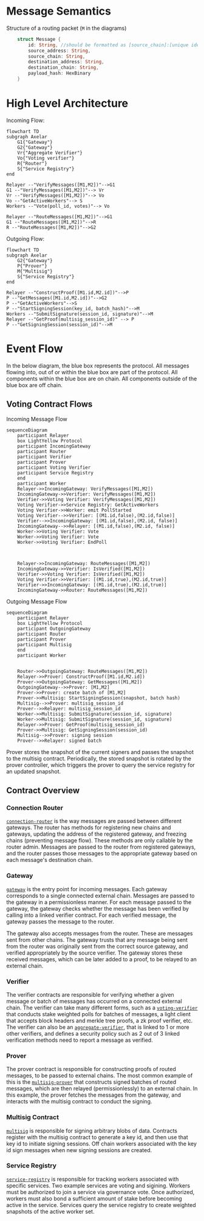 # Message Semantics

Structure of a routing packet (`M` in the diagrams)

```rust
    struct Message {
        id: String, //should be formatted as [source_chain]:[unique identifier], i.e. Ethereum:0x74ac0205b1f8f51023942856145182f0e6fdd41ccb2c8058bf2d89fc67564d56:0
        source_address: String,
        source_chain: String,
        destination_address: String,
        destination_chain: String,
        payload_hash: HexBinary
    }
```

# High Level Architecture

Incoming Flow:

```mermaid
flowchart TD
subgraph Axelar
	G1{"Gateway"}
    G2{"Gateway"}
	Vr{"Aggregate Verifier"}
	Vo{"Voting verifier"}
	R{"Router"}
    S{"Service Registry"}
end

Relayer --"VerifyMessages([M1,M2])"-->G1
G1 --"VerifyMessages([M1,M2])"--> Vr
Vr --"VerifyMessages([M1,M2])"--> Vo
Vo --"GetActiveWorkers"--> S
Workers --"Vote(poll_id, votes)"--> Vo

Relayer --"RouteMessages([M1,M2])"-->G1
G1 --"RouteMessages([M1,M2])"-->R
R --"RouteMessages([M1,M2])"-->G2
```

Outgoing Flow:

```mermaid
flowchart TD
subgraph Axelar
    G2{"Gateway"}
    P{"Prover"}
    M{"Multisig"}
    S{"Service Registry"}
end

Relayer --"ConstructProof([M1.id,M2.id])"-->P
P --"GetMessages([M1.id,M2.id])"-->G2
P --"GetActiveWorkers"-->S
P --"StartSigningSession(key_id, batch_hash)"-->M
Workers --"SubmitSignature(session_id, signature)"-->M
Relayer --"GetProof(multisig_session_id)" --> P
P --"GetSigningSession(session_id)"-->M
```

# Event Flow

In the below diagram, the blue box represents the protocol. All messages flowing into, out of or within the blue box
are part of the protocol. All components within the blue box are on chain. All components outside of the blue box are off chain.

## Voting Contract Flows

Incoming Message Flow

```mermaid
sequenceDiagram
    participant Relayer
    box LightYellow Protocol
    participant IncomingGateway
    participant Router
    participant Verifier
    participant Prover
    participant Voting Verifier
    participant Service Registry
    end
    participant Worker
    Relayer->>IncomingGateway: VerifyMessages([M1,M2])
    IncomingGateway->>Verifier: VerifyMessages([M1,M2])
    Verifier->>Voting Verifier: VerifyMessages([M1,M2])
    Voting Verifier->>Service Registry: GetActiveWorkers
    Voting Verifier->>Worker: emit PollStarted
    Voting Verifier-->>Verifier: [(M1.id,false),(M2.id,false)]
    Verifier-->>IncomingGateway: [(M1.id,false),(M2.id, false)]
    IncomingGateway-->>Relayer: [(M1.id,false),(M2.id, false)]
    Worker->>Voting Verifier: Vote
    Worker->>Voting Verifier: Vote
    Worker->>Voting Verifier: EndPoll



    Relayer->>IncomingGateway: RouteMessages([M1,M2])
    IncomingGateway->>Verifier: IsVerified([M1,M2])
    Verifier->>Voting Verifier: IsVerified([M1,M2])
    Voting Verifier->>Verifier: [(M1.id,true),(M2.id,true)]
    Verifier->>IncomingGateway: [(M1.id,true),(M2.id,true)]
    IncomingGateway->>Router: RouteMessages([M1,M2])

```

Outgoing Message Flow

```mermaid
sequenceDiagram
    participant Relayer
    box LightYellow Protocol
    participant OutgoingGateway
    participant Router
    participant Prover
    participant Multisig
    end
    participant Worker


    Router->>OutgoingGateway: RouteMessages([M1,M2])
    Relayer->>Prover: ConstructProof([M1.id,M2.id])
    Prover->>OutgoingGateway: GetMessages([M1,M2])
    OutgoingGateway-->>Prover: [M1,M2]
    Prover->>Prover: create batch of [M1,M2]
    Prover->>Multisig: StartSigningSession(snapshot, batch hash)
    Multisig-->>Prover: multisig_session_id
    Prover-->>Relayer: multisig_session_id
    Worker->>Multisig: SubmitSignature(session_id, signature)
    Worker->>Multisig: SubmitSignature(session_id, signature)
    Relayer->>Prover: GetProof(multisig_session_id)
    Prover->>Multisig: GetSigningSession(session_id)
    Multisig-->>Prover: signing session
    Prover-->>Relayer: signed batch

```

Prover stores the snapshot of the current signers and passes the snapshot to the multisig contract.
Periodically, the stored snapshot is rotated by the prover controller, which triggers the prover to
query the service registry for an updated snapshot.

## Contract Overview

### Connection Router

[`connection-router`](./contracts/connection_router.md) is the way messages are passed between different gateways. The router has methods for registering new chains and gateways, updating the address of the registered gateway, and freezing chains (preventing message flow). These methods are only callable by the router admin. Messages are passed to the router from registered gateways, and the router passes those messages to the appropriate gateway based on each message's destination chain.

### Gateway

[`gateway`](./contracts/gateway.md) is the entry point for incoming messages. Each gateway corresponds to a single connected external chain. Messages are passed to the gateway in a permissionless manner. For each message passed to the gateway, the gateway checks whether the message has been verified by calling into a linked verifier contract. For each verified message, the gateway passes the message to the router.

The gateway also accepts messages from the router. These are messages sent from other chains. The gateway trusts that any message being sent from the router was originally sent from the correct source gateway, and verified appropriately by the source verifier. The gateway stores these received messages, which can be later added to a proof, to be relayed to an external chain.

### Verifier

The verifier contracts are responsible for verifying whether a given message or batch of messages has occurred on a connected external chain. The verifier can take many different forms, such as a [`voting-verifier`](./contracts/voting_verifier.md) that conducts stake weighted polls for batches of messages, a light client that accepts block headers and merkle tree proofs, a zk proof verifier, etc. The verifier can also be an [`aggregate-verifier`](./contracts/aggregate_verifier.md), that is linked to 1 or more other verifiers, and defines a security policy such as 2 out of 3 linked verification methods need to report a message as verified.

### Prover

The prover contract is responsible for constructing proofs of routed messages, to be passed to external chains. The most common example of this is the [`multisig-prover`](./contracts/multisig_prover.md) that constructs signed batches of routed messages, which are then relayed (permissionlessly) to an external chain. In this example, the prover fetches the messages from the gateway, and interacts with the multisig contract to conduct the signing.

### Multisig Contract

[`multisig`](./contracts/multisig.md) is responsible for signing arbitrary blobs of data. Contracts register with the multisig contract to generate a key id, and then use that key id to initiate signing sessions. Off chain workers associated with the key id sign messages when new signing sessions are created.

### Service Registry

[`service-registry`](./contracts/service_registry.md) is responsible for tracking workers associated with specific services. Two example services are voting and sigining. Workers must be authorized to join a service via governance vote. Once authorized, workers must also bond a sufficient amount of stake before becoming active in the service. Services query the service registry to create weighted snapshots of the active worker set.
